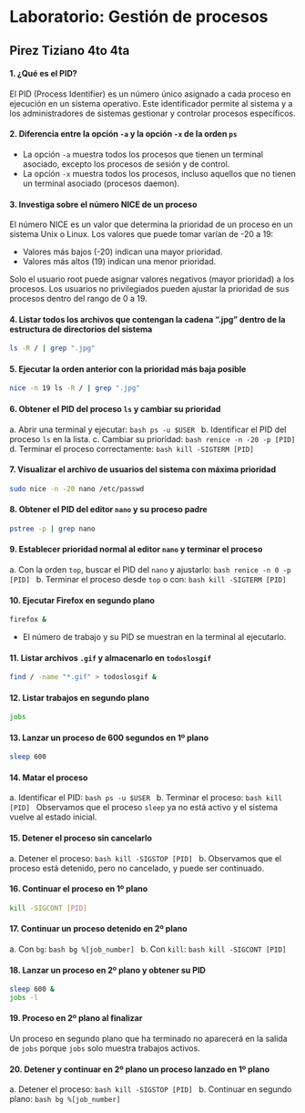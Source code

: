# Laboratorio: Gestión de procesos
## Pirez Tiziano 4to 4ta

#### 1. ¿Qué es el PID?
El PID (Process Identifier) es un número único asignado a cada proceso en ejecución en un sistema operativo. Este identificador permite al sistema y a los administradores de sistemas gestionar y controlar procesos específicos.

#### 2. Diferencia entre la opción `-a` y la opción `-x` de la orden `ps`
- La opción `-a` muestra todos los procesos que tienen un terminal asociado, excepto los procesos de sesión y de control.
- La opción `-x` muestra todos los procesos, incluso aquellos que no tienen un terminal asociado (procesos daemon).

#### 3. Investiga sobre el número NICE de un proceso
El número NICE es un valor que determina la prioridad de un proceso en un sistema Unix o Linux. Los valores que puede tomar varían de -20 a 19:
- Valores más bajos (-20) indican una mayor prioridad.
- Valores más altos (19) indican una menor prioridad.
  
Solo el usuario root puede asignar valores negativos (mayor prioridad) a los procesos. Los usuarios no privilegiados pueden ajustar la prioridad de sus procesos dentro del rango de 0 a 19.

#### 4. Listar todos los archivos que contengan la cadena “.jpg” dentro de la estructura de directorios del sistema
```bash
ls -R / | grep ".jpg"
```

#### 5. Ejecutar la orden anterior con la prioridad más baja posible
```bash
nice -n 19 ls -R / | grep ".jpg"
```

#### 6. Obtener el PID del proceso `ls` y cambiar su prioridad
a. Abrir una terminal y ejecutar:
    ```bash
    ps -u $USER
    ```
b. Identificar el PID del proceso `ls` en la lista.
c. Cambiar su prioridad:
    ```bash
    renice -n -20 -p [PID]
    ```
d. Terminar el proceso correctamente:
    ```bash
    kill -SIGTERM [PID]
    ```

#### 7. Visualizar el archivo de usuarios del sistema con máxima prioridad
```bash
sudo nice -n -20 nano /etc/passwd
```

#### 8. Obtener el PID del editor `nano` y su proceso padre
```bash
pstree -p | grep nano
```

#### 9. Establecer prioridad normal al editor `nano` y terminar el proceso
a. Con la orden `top`, buscar el PID del `nano` y ajustarlo:
    ```bash
    renice -n 0 -p [PID]
    ```
b. Terminar el proceso desde `top` o con:
    ```bash
    kill -SIGTERM [PID]
    ```

#### 10. Ejecutar Firefox en segundo plano
```bash
firefox &
```
- El número de trabajo y su PID se muestran en la terminal al ejecutarlo.

#### 11. Listar archivos `.gif` y almacenarlo en `todoslosgif`
```bash
find / -name "*.gif" > todoslosgif &
```

#### 12. Listar trabajos en segundo plano
```bash
jobs
```


#### 13. Lanzar un proceso de 600 segundos en 1º plano
```bash
sleep 600
```

#### 14. Matar el proceso
a. Identificar el PID:
    ```bash
    ps -u $USER
    ```
b. Terminar el proceso:
    ```bash
    kill [PID]
    ```
Observamos que el proceso `sleep` ya no está activo y el sistema vuelve al estado inicial.

#### 15. Detener el proceso sin cancelarlo
a. Detener el proceso:
    ```bash
    kill -SIGSTOP [PID]
    ```
b. Observamos que el proceso está detenido, pero no cancelado, y puede ser continuado.

#### 16. Continuar el proceso en 1º plano
```bash
kill -SIGCONT [PID]
```

#### 17. Continuar un proceso detenido en 2º plano
a. Con `bg`:
    ```bash
    bg %[job_number]
    ```
b. Con `kill`:
    ```bash
    kill -SIGCONT [PID]
    ```

#### 18. Lanzar un proceso en 2º plano y obtener su PID
```bash
sleep 600 &
jobs -l
```

#### 19. Proceso en 2º plano al finalizar
Un proceso en segundo plano que ha terminado no aparecerá en la salida de `jobs` porque `jobs` solo muestra trabajos activos.

#### 20. Detener y continuar en 2º plano un proceso lanzado en 1º plano
a. Detener el proceso:
    ```bash
    kill -SIGSTOP [PID]
    ```
b. Continuar en segundo plano:
    ```bash
    bg %[job_number]
    ```
